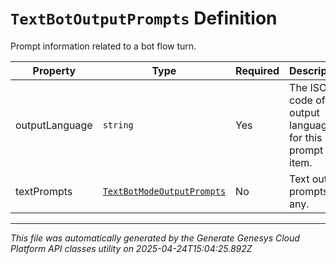 # `TextBotOutputPrompts` Definition

Prompt information related to a bot flow turn.

| Property | Type | Required | Description |
|----------|------|----------|-------------|
| outputLanguage | `string` | Yes | The ISO code of the output language for this prompt item. |
| textPrompts | [`TextBotModeOutputPrompts`](textbotmodeoutputprompts-definition.md) | No | Text output prompts, if any. |

---

*This file was automatically generated by the Generate Genesys Cloud Platform API classes utility on 2025-04-24T15:04:25.892Z*